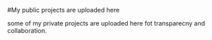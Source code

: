 #My public projects are uploaded here

some of my private projects are uploaded here fot transparecny and collaboration.
